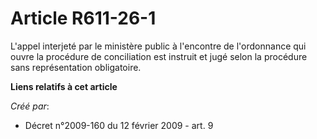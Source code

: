 # Article R611-26-1

L'appel interjeté par le ministère public à l'encontre de l'ordonnance qui ouvre la procédure de conciliation est instruit et
jugé selon la procédure sans représentation obligatoire.

**Liens relatifs à cet article**

_Créé par_:

  - Décret n°2009-160 du 12 février 2009 - art. 9
